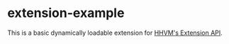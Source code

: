 extension-example
=================

This is a basic dynamically loadable extension for [HHVM's Extension API](https://github.com/facebook/hhvm/wiki/Extension%20API).
